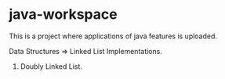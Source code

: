 # java-workspace

This is a project where applications of java features is uploaded. 

Data Structures => Linked List Implementations. 
1. Doubly Linked List.
